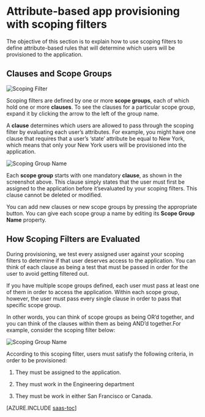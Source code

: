 <properties
	pageTitle="Attribute-based app provisioning with scoping filters | Windows Azure"
	description="Learn how to use scoping filters to prevent objects in apps that support automated user provisioning from actually being provisioned if an object doesn't satisfy your business requirements."
	services="active-directory"
	documentationCenter=""
	authors="markusvi"
	manager="stevenpo"
	editor=""/>

<tags
	ms.service="active-directory"
	ms.date="01/04/2016"
	wacn.date=""/>


# Attribute-based app provisioning with scoping filters

The objective of this section is to explain how to use scoping filters to define attribute-based rules that will determine which users will be provisioned to the application.





## Clauses and Scope Groups


![Scoping Filter][1] 




Scoping filters are defined by one or more **scope groups**, each of which hold one or more **clauses**. To see the clauses for a particular scope group, expand it by clicking the arrow to the left of the group name.

A **clause** determines which users are allowed to pass through the scoping filter by evaluating each user’s attributes. For example, you might have one clause that requires that a user’s ‘state’ attribute be equal to New York, which means that only your New York users will be provisioned into the application.

![Scoping Group Name][2] 



Each **scope group** starts with one mandatory **clause**, as shown in the screenshot above. This clause simply states that the user must first be assigned to the application before it’sevaluated by your scoping filters. This clause cannot be deleted or modified.

You can add new clauses or new scope groups by pressing the appropriate button. You can give each scope group a name by editing its **Scope Group Name** property.





## How Scoping Filters are Evaluated

During provisioning, we test every assigned user against your scoping filters to determine if that user deserves access to the application. You can think of each clause as being a test that must be passed in order for the user to avoid getting filtered out. 

If you have multiple scope groups defined, each user must pass at least one of them in order to access the application. Within each scope group, however, the user must pass every single clause in order to pass that specific scope group. 

In other words, you can think of scope groups as being OR’d together, and you can think of the clauses within them as being AND’d together.For example, consider the scoping filter below:


![Scoping Group Name][2]  


According to this scoping filter, users must satisfy the following criteria, in order to be provisioned:

1. They must be assigned to the application.

2. They must work in the Engineering department

3. They must be work in either San Francisco or Canada.


[AZURE.INCLUDE [saas-toc](../includes/active-directory-saas-toc.md)]

<!--Image references-->
[1]: ./media/active-directory-saas-scoping-filters/ic782811.png
[2]: ./media/active-directory-saas-scoping-filters/ic782812.png
[3]: ./active-directory-saas-scoping-filters/ic782813.png
